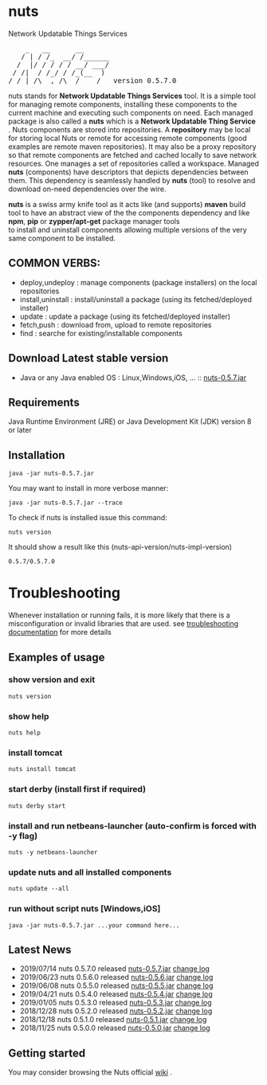 # nuts
Network Updatable Things Services
<pre>
    _   __      __
   / | / /_  __/ /______
  /  |/ / / / / __/ ___/
 / /|  / /_/ / /_(__  )
/_/ |_/\__,_/\__/____/   version 0.5.7.0
</pre>

nuts stands for **Network Updatable Things Services** tool. It is a simple tool  for managing remote
components, installing these  components to the current machine and executing such  components on need.
Each managed package  is also called a **nuts** which  is a **Network Updatable Thing Service** .
Nuts components are  stored  into repositories. A  **repository**  may be local for  storing local Nuts
or remote for accessing  remote components (good examples  are  remote maven  repositories). It may
also be a proxy repository so that remote components are fetched and cached locally to save network
resources.
One manages a set of repositories called a  workspace. Managed **nuts**  (components)  have descriptors
that depicts dependencies between them. This dependency is seamlessly handled by  **nuts**  (tool) to
resolve and download on-need dependencies over the wire.

**nuts** is a swiss army knife tool as it acts like (and supports) **maven** build tool to have an abstract
view of the the  components dependency and like  **npm**, **pip** or **zypper/apt-get**  package manager tools  
to  install and uninstall components allowing multiple versions of the very same component to  be installed.

## COMMON VERBS:
+ deploy,undeploy   : manage components (package installers) on the local repositories
+ install,uninstall : install/uninstall a package (using its fetched/deployed installer)
+ update            : update a package (using its fetched/deployed installer)
+ fetch,push        : download from, upload to remote repositories
+ find              : searche for existing/installable components

## Download Latest stable version
+ Java or any Java enabled OS : Linux,Windows,iOS, ... :: [nuts-0.5.7.jar](https://github.com/thevpc/vpc-public-maven/raw/master/net/vpc/app/nuts/nuts/0.5.7/nuts-0.5.7.jar)

## Requirements
Java Runtime Environment (JRE) or Java Development Kit (JDK) version 8 or later

## Installation

```
java -jar nuts-0.5.7.jar
```

You may want to install in more verbose manner:
```
java -jar nuts-0.5.7.jar --trace
```

To check if nuts is installed issue this command:

```
nuts version 
```

It should show a result like this (nuts-api-version/nuts-impl-version)

```
0.5.7/0.5.7.0
```

# Troubleshooting
Whenever installation or running fails, it is more likely that there is a misconfiguration or invalid libraries that are used. 
see [troubleshooting documentation](docs/troubleshooting.md) for more details


## Examples of usage
### show version and exit
```
nuts version
```

### show help
    
```   
nuts help
```

### install tomcat

```    
nuts install tomcat
```

### start derby (install first if required)

```
nuts derby start
```

### install and run netbeans-launcher (auto-confirm is forced with -y flag)

```    
nuts -y netbeans-launcher
```

### update nuts and all installed components

```
nuts update --all
```

### run without script nuts [Windows,iOS]

```
java -jar nuts-0.5.7.jar ...your command here...
```

## Latest News

+ 2019/07/14 	nuts 0.5.7.0 released [nuts-0.5.7.jar](https://github.com/thevpc/vpc-public-maven/raw/master/net/vpc/app/nuts/nuts/0.5.7/nuts-0.5.7.jar) [change log](https://github.com/thevpc/nuts/blob/master/docs/change-log/v0.5.7.0.md)
+ 2019/06/23 	nuts 0.5.6.0 released [nuts-0.5.6.jar](https://github.com/thevpc/vpc-public-maven/raw/master/net/vpc/app/nuts/nuts/0.5.6/nuts-0.5.6.jar) [change log](https://github.com/thevpc/nuts/blob/master/docs/change-log/v0.5.6.0.md)
+ 2019/06/08 	nuts 0.5.5.0 released [nuts-0.5.5.jar](https://github.com/thevpc/vpc-public-maven/raw/master/net/vpc/app/nuts/nuts/0.5.5/nuts-0.5.5.jar) [change log](https://github.com/thevpc/nuts/blob/master/docs/change-log/v0.5.5.0.md)
+ 2019/04/21 	nuts 0.5.4.0 released [nuts-0.5.4.jar](https://github.com/thevpc/vpc-public-maven/raw/master/net/vpc/app/nuts/nuts/0.5.4/nuts-0.5.4.jar) [change log](https://github.com/thevpc/nuts/blob/master/docs/change-log/v0.5.4.0.md)
+ 2019/01/05 	nuts 0.5.3.0 released [nuts-0.5.3.jar](https://github.com/thevpc/vpc-public-maven/raw/master/net/vpc/app/nuts/nuts/0.5.3/nuts-0.5.3.jar) [change log](https://github.com/thevpc/nuts/blob/master/docs/change-log/v0.5.3.0.md)
+ 2018/12/28 	nuts 0.5.2.0 released [nuts-0.5.2.jar](https://github.com/thevpc/vpc-public-maven/raw/master/net/vpc/app/nuts/nuts/0.5.2/nuts-0.5.2.jar) [change log](https://github.com/thevpc/nuts/blob/master/docs/change-log/v0.5.2.0.md)
+ 2018/12/18 	nuts 0.5.1.0 released [nuts-0.5.1.jar](https://github.com/thevpc/vpc-public-maven/raw/master/net/vpc/app/nuts/nuts/0.5.1/nuts-0.5.1.jar) [change log](https://github.com/thevpc/nuts/blob/master/docs/change-log/v0.5.1.0.md)
+ 2018/11/25 	nuts 0.5.0.0 released [nuts-0.5.0.jar](https://github.com/thevpc/vpc-public-maven/raw/master/net/vpc/app/nuts/nuts/0.5.0/nuts-0.5.0.jar) [change log](https://github.com/thevpc/nuts/blob/master/docs/change-log/v0.5.0.0.md)

## Getting started

 You may consider browsing the Nuts official [wiki](https://github.com/thevpc/nuts/wiki) .
